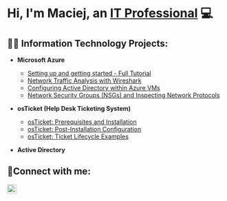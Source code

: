 <h1>Hi, I'm Maciej, an <a href="https://linkedin.com/in/mchajdecki">IT Professional</a> 💻 </h1>

<h2>👨‍💻 Information Technology Projects:</h2>

- <b>Microsoft Azure</b>
  - [Setting up and getting started - Full Tutorial](https://github.com/mchajdecki/Microsoft-Azure.git)
  - [Network Traffic Analysis with Wireshark](https://github.com/mchajdecki/Performing-Activities-On-The-Network.git)
  - [Configuring Active Directory within Azure VMs](https://github.com/mchajdecki/configure-ad)
  - [Network Security Groups (NSGs) and Inspecting Network Protocols](https://github.com/mchajdecki/azure-network-protocols)

- <b>osTicket (Help Desk Ticketing System)</b>
  - [osTicket: Prerequisites and Installation](https://github.com/mchajdecki/osticket-prereqs)
  - [osTicket: Post-Installation Configuration](https://github.com/mchajdecki/post-install-config)
  - [osTicket: Ticket Lifecycle Examples](https://github.com/mchajdecki/ticket-lifecycle)

- <b>Active Directory</b>

<h2>🤳Connect with me:</h2>

[<img align="left" alt="Josh | LinkedIn" width="22px" src="https://cdn.jsdelivr.net/npm/simple-icons@v3/icons/linkedin.svg" />][linkedin]

[linkedin]: https://linkedin.com/in/mchajdecki
